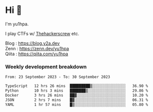 # Hi 👋

I'm yu1hpa.

I play CTFs w/ [Thehackerscrew](https://www.thehackerscrew.team/) etc.

Blog : https://blog.y2a.dev  
Zenn : https://zenn.dev/yu1hpa  
Qiita : https://qiita.com/yu1hpa  

### Weekly development breakdown

<!--START_SECTION:waka-->

```txt
From: 23 September 2023 - To: 30 September 2023

TypeScript   12 hrs 26 mins  █████████▒░░░░░░░░░░░░░░░   36.90 %
Python       10 hrs 3 mins   ███████▒░░░░░░░░░░░░░░░░░   29.86 %
Docker       3 hrs 26 mins   ██▓░░░░░░░░░░░░░░░░░░░░░░   10.20 %
JSON         2 hrs 7 mins    █▓░░░░░░░░░░░░░░░░░░░░░░░   06.31 %
YAML         1 hr 57 mins    █▒░░░░░░░░░░░░░░░░░░░░░░░   05.80 %
```

<!--END_SECTION:waka-->


